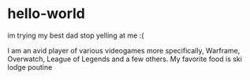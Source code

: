 # hello-world
im trying my best dad stop yelling at me :(

I am an avid player of various videogames more specifically, Warframe, Overwatch, League of Legends and a few others.
My favorite food is ski lodge poutine
